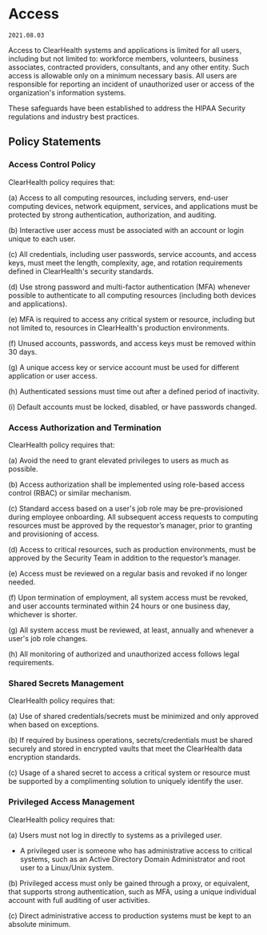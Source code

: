 # Access

`2021.08.03`

Access to ClearHealth systems and applications is limited for all users, including
but not limited to: workforce members, volunteers, business associates,
contracted providers, consultants, and any other entity. Such access is allowable only on a
minimum necessary basis. All users are responsible for reporting an incident of
unauthorized user or access of the organization's information systems.

These safeguards have been established to address the
HIPAA Security regulations and industry best practices.

## Policy Statements

### Access Control Policy

ClearHealth policy requires that:

(a) Access to all computing resources, including servers, end-user computing
devices, network equipment, services, and applications must be protected by
strong authentication, authorization, and auditing.

(b) Interactive user access must be associated with an account or login unique to
each user.

(c) All credentials, including user passwords, service accounts, and access
keys, must meet the length, complexity, age, and rotation requirements defined
in ClearHealth's security standards.

(d) Use strong password and multi-factor authentication (MFA) whenever possible
to authenticate to all computing resources (including both devices and
applications).

(e) MFA is required to access any critical system or resource, including but not
limited to, resources in ClearHealth's production environments.

(f) Unused accounts, passwords, and access keys must be removed within 30 days.

(g) A unique access key or service account must be used for different
application or user access.

(h) Authenticated sessions must time out after a defined period of inactivity.

(i) Default accounts must be locked, disabled, or have passwords changed.

### Access Authorization and Termination

ClearHealth policy requires that:

(a) Avoid the need to grant elevated privileges to users as much as possible.

(b) Access authorization shall be implemented using role-based access control
(RBAC) or similar mechanism.

(c) Standard access based on a user's job role may be pre-provisioned during
employee onboarding. All subsequent access requests to computing resources must
be approved by the requestor’s manager, prior to granting and provisioning of
access.

(d) Access to critical resources, such as production environments, must be
approved by the Security Team in addition to the requestor’s manager.

(e) Access must be reviewed on a regular basis and revoked if no longer needed.

(f) Upon termination of employment, all system access must be revoked, and user
accounts terminated within 24 hours or one business day, whichever is shorter.

(g) All system access must be reviewed, at least, annually and whenever a user's
job role changes.

(h) All monitoring of authorized and unauthorized access follows legal requirements. 

### Shared Secrets Management

ClearHealth policy requires that:

(a) Use of shared credentials/secrets must be minimized and only approved when based on
exceptions. 

(b) If required by business operations, secrets/credentials must be shared
securely and stored in encrypted vaults that meet the ClearHealth data encryption
standards.

(c) Usage of a shared secret to access a critical system or resource must be
supported by a complimenting solution to uniquely identify the user.

### Privileged Access Management

ClearHealth policy requires that:

(a) Users must not log in directly to systems as a privileged user.

  * A privileged user is someone who has administrative access to critical
    systems, such as an Active Directory Domain Administrator and root user to a
    Linux/Unix system. 

(b) Privileged access must only be gained through a proxy, or equivalent, that
supports strong authentication, such as MFA, using a unique individual account
with full auditing of user activities.

(c) Direct administrative access to production systems must be kept to an
absolute minimum.


